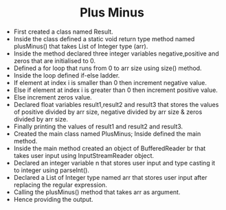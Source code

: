 <h1 align="center">Plus Minus</h1>

- First created a class named Result.
- Inside the class defined a static void return type method named plusMinus() that takes List of Integer type (arr).
- Inside the method declared three integer variables negative,positive and zeros that are initialised to 0.
- Defined a for loop that runs from 0 to arr size using size() method.
- Inside the loop defined if-else ladder.
- If element at index i is smaller than 0 then increment negative value.
- Else if element at index i is greater than 0 then increment positive value.
- Else increment zeros value.
- Declared float variables result1,result2 and result3 that stores the values of positive divided by arr size, negative divided by arr size & zeros divided by arr size.
- Finally printing the values of result1 and result2 and result3.
- Created the main class named PlusMinus; Inside defined the main method.
- Inside the main method created an object of BufferedReader br that takes user input using InputStreamReader object.
- Declared an integer variable n that stores user input and type casting it to integer using parseInt().
- Declared a List of Integer type named arr that stores user input after replacing the regular expression.
- Calling the plusMinus() method that takes arr as argument.
- Hence providing the output.